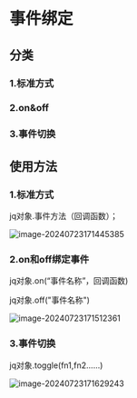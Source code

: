# 事件绑定

## 分类

### 1.标准方式

### 2.on&off

### 3.事件切换



## 使用方法

### 1.标准方式

jq对象.事件方法（回调函数）；

![image-20240723171445385](./../TyporaImage/image-20240723171445385.png)

### 2.on和off绑定事件

jq对象.on(“事件名称”，回调函数)

jq对象.off("事件名称")

![image-20240723171512361](./../TyporaImage/image-20240723171512361.png)

### 3.事件切换

jq对象.toggle(fn1,fn2......)

![image-20240723171629243](./../TyporaImage/image-20240723171629243.png)